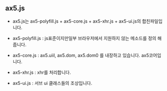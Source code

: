 ## ax5.js
- ax5.js는 ax5-polyfill.js + ax5-core.js + ax5-xhr.js + ax5-ui.js의 합친파일입니다.

- ax5-polyfill.js : js표준이지만일부 브라우저에서 지원하지 않는 메소드를 정의 해 줍니다.
- ax5-core.js : ax5.uiil, ax5.dom, ax5.dom0 를 내장하고 있습니다. ax5코어입니다.
- ax5-xhr.js : xhr를 처리합니다.
- ax5-ui.js : 서브 ui 클래스들의 조상입니다.
